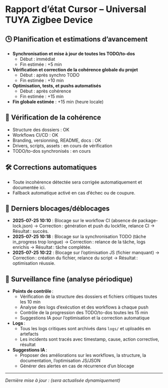 # Rapport d’état Cursor – Universal TUYA Zigbee Device

## 🕒 Planification et estimations d’avancement

- **Synchronisation et mise à jour de toutes les TODO/to-dos**
  - Début : immédiat
  - Fin estimée : +5 min
- **Vérification et correction de la cohérence globale du projet**
  - Début : après synchro TODO
  - Fin estimée : +10 min
- **Optimisation, tests, et pushs automatisés**
  - Début : après cohérence
  - Fin estimée : +15 min
- **Fin globale estimée** : +15 min (heure locale)

## 🔎 Vérification de la cohérence
- Structure des dossiers : OK
- Workflows CI/CD : OK
- Branding, versionning, README, docs : OK
- Drivers, scripts, assets : en cours de vérification
- TODO/to-dos synchronisés : en cours

## 🛠️ Corrections automatiques
- Toute incohérence détectée sera corrigée automatiquement et documentée ici.
- Fallback automatique activé en cas d’échec ou de coupure.

## 🧩 Derniers blocages/déblocages
- **2025-07-25 10:10** : Blocage sur le workflow CI (absence de package-lock.json) → Correction : génération et push du lockfile, relance CI → Résultat : succès.
- **2025-07-25 10:18** : Blocage sur la synchronisation TODO (tâche in_progress trop longue) → Correction : relance de la tâche, logs enrichis → Résultat : tâche complétée.
- **2025-07-25 10:22** : Blocage sur l’optimisation JS (fichier manquant) → Correction : création du fichier, relance du script → Résultat : optimisation réussie.

## 🔬 Surveillance fine (analyse périodique)
- **Points de contrôle** :
  - Vérification de la structure des dossiers et fichiers critiques toutes les 10 min
  - Analyse des logs d’exécution et des workflows à chaque push
  - Contrôle de la progression des TODO/to-dos toutes les 15 min
  - Suggestions IA pour l’optimisation et la correction automatique
- **Logs** :
  - Tous les logs critiques sont archivés dans `logs/` et uploadés en artefacts
  - Les incidents sont tracés avec timestamp, cause, action corrective, résultat
- **Suggestions IA** :
  - Proposer des améliorations sur les workflows, la structure, la documentation, l’optimisation JS/JSON
  - Générer des alertes en cas de récurrence d’un blocage

---

*Dernière mise à jour : (sera actualisée dynamiquement)* 
